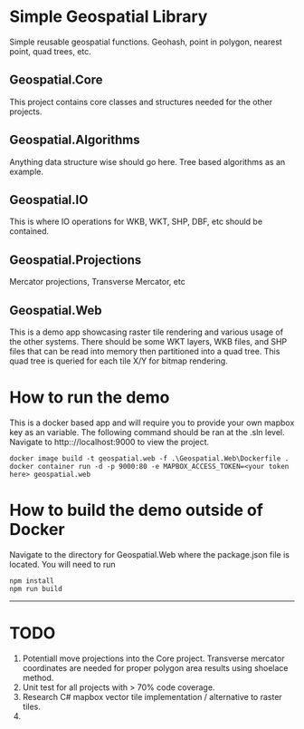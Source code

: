 # Simple Geospatial Library
Simple reusable geospatial functions. Geohash, point in polygon, nearest point, quad trees, etc.

## Geospatial.Core
This project contains core classes and structures needed for the other projects.

## Geospatial.Algorithms
Anything data structure wise should go here. Tree based algorithms as an example.

## Geospatial.IO
This is where IO operations for WKB, WKT, SHP, DBF, etc should be contained.

## Geospatial.Projections
Mercator projections, Transverse Mercator, etc

## Geospatial.Web
This is a demo app showcasing raster tile rendering and various usage of the other systems. There should be some WKT layers, WKB files, and SHP files that can be read into memory then partitioned into a quad tree. This quad tree is queried for each tile X/Y for bitmap rendering. 

# How to run the demo
This is a docker based app and will require you to provide your own mapbox key as an <env> variable. The following command should be ran at the .sln level. Navigate to http:://localhost:9000 to view the project.
```
docker image build -t geospatial.web -f .\Geospatial.Web\Dockerfile .
docker container run -d -p 9000:80 -e MAPBOX_ACCESS_TOKEN=<your token here> geospatial.web
```
# How to build the demo outside of Docker
Navigate to the directory for Geospatial.Web where the package.json file is located. You will need to run
```
npm install
npm run build
```

---
# TODO
1. Potentiall move projections into the Core project. Transverse mercator coordinates are needed for proper polygon area results using shoelace method.
2. Unit test for all projects with > 70% code coverage.
3. Research C# mapbox vector tile implementation / alternative to raster tiles.
4. 
